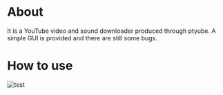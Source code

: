 # About

It is a YouTube video and sound downloader produced through ptyube. A simple GUI is provided and there are still some bugs.

# How to use

![test](./image/GIF.gif)
